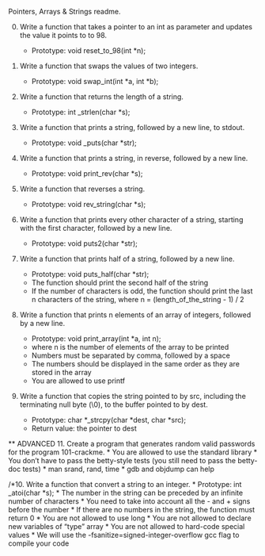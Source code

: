 Pointers, Arrays & Strings readme.

0. Write a function that takes a pointer to an int as parameter and updates the value it points to to 98.
	* Prototype: void reset_to_98(int *n);

1. Write a function that swaps the values of two integers.
	* Prototype: void swap_int(int *a, int *b);

2. Write a function that returns the length of a string.
	* Prototype: int _strlen(char *s); 

3. Write a function that prints a string, followed by a new line, to stdout.
	* Prototype: void _puts(char *str);

4. Write a function that prints a string, in reverse, followed by a new line.
	* Prototype: void print_rev(char *s);

5. Write a function that reverses a string.
	* Prototype: void rev_string(char *s);

6. Write a function that prints every other character of a string, starting with the first character, followed by a new line.
	* Prototype: void puts2(char *str);

7. Write a function that prints half of a string, followed by a new line.
	* Prototype: void puts_half(char *str);
	* The function should print the second half of the string
	* If the number of characters is odd, the function should print the last n characters of the string, where n = (length_of_the_string - 1) / 2

8. Write a function that prints n elements of an array of integers, followed by a new line.
	* Prototype: void print_array(int *a, int n);
	* where n is the number of elements of the array to be printed
	* Numbers must be separated by comma, followed by a space
	* The numbers should be displayed in the same order as they are stored in the array
	* You are allowed to use printf 

9. Write a function that copies the string pointed to by src, including the terminating null byte (\0), to the buffer pointed to by dest.
	* Prototype: char *_strcpy(char *dest, char *src);
	* Return value: the pointer to dest

** ADVANCED
11. Create a program that generates random valid passwords for the program 101-crackme.
	* You are allowed to use the standard library
	* You don’t have to pass the betty-style tests (you still need to pass the betty-doc tests)
	* man srand, rand, time
	* gdb and objdump can help 

/*10. Write a function that convert a string to an integer.
	* Prototype: int _atoi(char *s);
	* The number in the string can be preceded by an infinite number of characters
	* You need to take into account all the - and + signs before the number
	* If there are no numbers in the string, the function must return 0
	* You are not allowed to use long
	* You are not allowed to declare new variables of “type” array
	* You are not allowed to hard-code special values
	* We will use the -fsanitize=signed-integer-overflow gcc flag to compile your code
